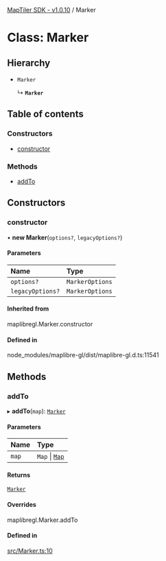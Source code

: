[MapTiler SDK - v1.0.10](../README.md) / Marker

# Class: Marker

## Hierarchy

- `Marker`

  ↳ **`Marker`**

## Table of contents

### Constructors

- [constructor](Marker.md#constructor)

### Methods

- [addTo](Marker.md#addto)

## Constructors

### constructor

• **new Marker**(`options?`, `legacyOptions?`)

#### Parameters

| Name | Type |
| :------ | :------ |
| `options?` | `MarkerOptions` |
| `legacyOptions?` | `MarkerOptions` |

#### Inherited from

maplibregl.Marker.constructor

#### Defined in

node_modules/maplibre-gl/dist/maplibre-gl.d.ts:11541

## Methods

### addTo

▸ **addTo**(`map`): [`Marker`](Marker.md)

#### Parameters

| Name | Type |
| :------ | :------ |
| `map` | `Map` \| [`Map`](Map.md) |

#### Returns

[`Marker`](Marker.md)

#### Overrides

maplibregl.Marker.addTo

#### Defined in

[src/Marker.ts:10](https://github.com/maptiler/maptiler-sdk-js/blob/a5b1980/src/Marker.ts#L10)
